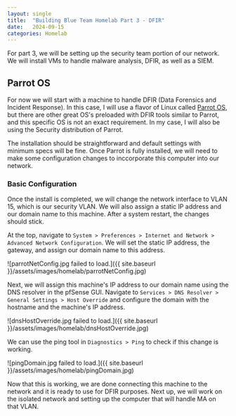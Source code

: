 ```yaml
---
layout: single
title:  "Building Blue Team Homelab Part 3 - DFIR"
date:   2024-09-15
categories: Homelab
---
```


For part 3, we will be setting up the security team portion of our network. We will install VMs to handle malware analysis, DFIR, as well as a SIEM. 

## Parrot OS
For now we will start with a machine to handle DFIR (Data Forensics and Incident Response). In this case, I will use a flavor of Linux called [Parrot OS](https://parrotsec.org/), but there are other great OS's preloaded with DFIR tools similar to Parrot, and this specific OS is not an exact requirement. In my case, I will also be using the Security distribution of Parrot.

The installation should be straightforward and default settings with minimum specs will be fine. Once Parrot is fully installed, we will need to make some configuration changes to inccorporate this computer into our network.

### Basic Configuration
Once the install is completed, we will change the network interface to VLAN 15, which is our security VLAN. We will also assign a static IP address and our domain name to this machine. After a system restart, the changes should stick.

At the top, navigate to ```System > Preferences > Internet and Network > Advanced Network Configuration```. We will set the static IP address, the gateway, and assign our domain name to this address.

![parrotNetConfig.jpg failed to load.]({{ site.baseurl }}/assets/images/homelab/parrotNetConfig.jpg)

Next, we will assign this machine's IP address to our domain name using the DNS resolver in the pfSense GUI. Navigate to ```Services > DNS Resolver > General Settings > Host Override``` and configure the domain with the hostname and the machine's IP address. 

![dnsHostOverride.jpg failed to load.]({{ site.baseurl }}/assets/images/homelab/dnsHostOverride.jpg)

We can use the ping tool in ```Diagnostics > Ping``` to check if this change is working.

![pingDomain.jpg failed to load.]({{ site.baseurl }}/assets/images/homelab/pingDomain.jpg)

Now that this is working, we are done connecting this machine to the network and it is ready to use for DFIR purposes. Next up, we will work on the isolated network and setting up the computer that will handle MA on that VLAN.